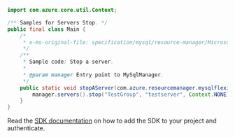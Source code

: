 ```java
import com.azure.core.util.Context;

/** Samples for Servers Stop. */
public final class Main {
    /*
     * x-ms-original-file: specification/mysql/resource-manager/Microsoft.DBforMySQL/stable/2021-05-01/examples/ServerStop.json
     */
    /**
     * Sample code: Stop a server.
     *
     * @param manager Entry point to MySqlManager.
     */
    public static void stopAServer(com.azure.resourcemanager.mysqlflexibleserver.MySqlManager manager) {
        manager.servers().stop("TestGroup", "testserver", Context.NONE);
    }
}
```

Read the [SDK documentation](https://github.com/Azure/azure-sdk-for-java/blob/azure-resourcemanager-mysqlflexibleserver_1.0.0-beta.2/sdk/mysqlflexibleserver/azure-resourcemanager-mysqlflexibleserver/README.md) on how to add the SDK to your project and authenticate.

